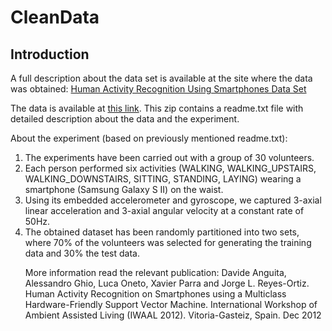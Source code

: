 # CleanData

## Introduction

A full description about the data set is available at the site where the data was obtained: 
<a href="http://archive.ics.uci.edu/ml/datasets/Human+Activity+Recognition+Using+Smartphones">Human Activity Recognition Using Smartphones Data Set </a>

The data is available at <a href="https://d396qusza40orc.cloudfront.net/getdata%2Fprojectfiles%2FUCI%20HAR%20Dataset.zip">this link</a>. This zip contains a readme.txt file with detailed description about the data and the experiment.

About the experiment (based on previously mentioned readme.txt):
<ol>
<li>The experiments have been carried out with a group of 30 volunteers.</li>
<li>Each person performed six activities (WALKING, WALKING_UPSTAIRS, WALKING_DOWNSTAIRS, SITTING, STANDING, LAYING) wearing a smartphone (Samsung Galaxy S II) on the waist.</li>
<li>Using its embedded accelerometer and gyroscope, we captured 3-axial linear acceleration and 3-axial angular velocity at a constant rate of 50Hz.</li>
<li>The obtained dataset has been randomly partitioned into two sets, where 70% of the volunteers was selected for generating the training data and 30% the test data. </li>

More information read the relevant publication:
Davide Anguita, Alessandro Ghio, Luca Oneto, Xavier Parra and Jorge L. Reyes-Ortiz. Human Activity Recognition on Smartphones using a Multiclass Hardware-Friendly Support Vector Machine. International Workshop of Ambient Assisted Living (IWAAL 2012). Vitoria-Gasteiz, Spain. Dec 2012

